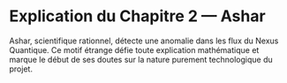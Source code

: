 # Explication du Chapitre 2 — Ashar

Ashar, scientifique rationnel, détecte une anomalie dans les flux du Nexus Quantique. Ce motif étrange défie toute explication mathématique et marque le début de ses doutes sur la nature purement technologique du projet.
